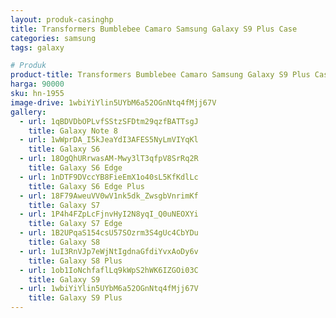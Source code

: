 ```yaml
---
layout: produk-casinghp
title: Transformers Bumblebee Camaro Samsung Galaxy S9 Plus Case
categories: samsung
tags: galaxy

# Produk
product-title: Transformers Bumblebee Camaro Samsung Galaxy S9 Plus Case
harga: 90000
sku: hn-1955
image-drive: 1wbiYiYlin5UYbM6a52OGnNtq4fMjj67V
gallery:
  - url: 1qBDVDbOPLvfSStzSFDtm29qzfBATTsgJ
    title: Galaxy Note 8
  - url: 1wWprDA_I5kJeaYdI3AFES5NyLmVIYqKl
    title: Galaxy S6
  - url: 18OgQhURrwasAM-Mwy3lT3qfpV8SrRq2R
    title: Galaxy S6 Edge
  - url: 1nDTF9DVccYB8FieEmX1o40sL5KfKdlLc
    title: Galaxy S6 Edge Plus
  - url: 18F79AweuVV0wV1nk5dk_ZwsgbVnrimKf
    title: Galaxy S7
  - url: 1P4h4FZpLcFjnvHyI2N8yqI_Q0uNEOXYi
    title: Galaxy S7 Edge
  - url: 1B2UPqaS154csU57SOzrm3S4gUc4CbYDu
    title: Galaxy S8
  - url: 1uI3RnVJp7eWjNtIgdnaGfdiYvxAoDy6v
    title: Galaxy S8 Plus
  - url: 1ob1IoNchfaflLq9kWpS2hWK6IZGOi03C
    title: Galaxy S9
  - url: 1wbiYiYlin5UYbM6a52OGnNtq4fMjj67V
    title: Galaxy S9 Plus
---
```

